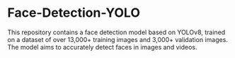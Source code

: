 # Face-Detection-YOLO
This repository contains a face detection model based on YOLOv8, trained on a dataset of over 13,000+ training images and 3,000+ validation images. The model aims to accurately detect faces in images and videos.
